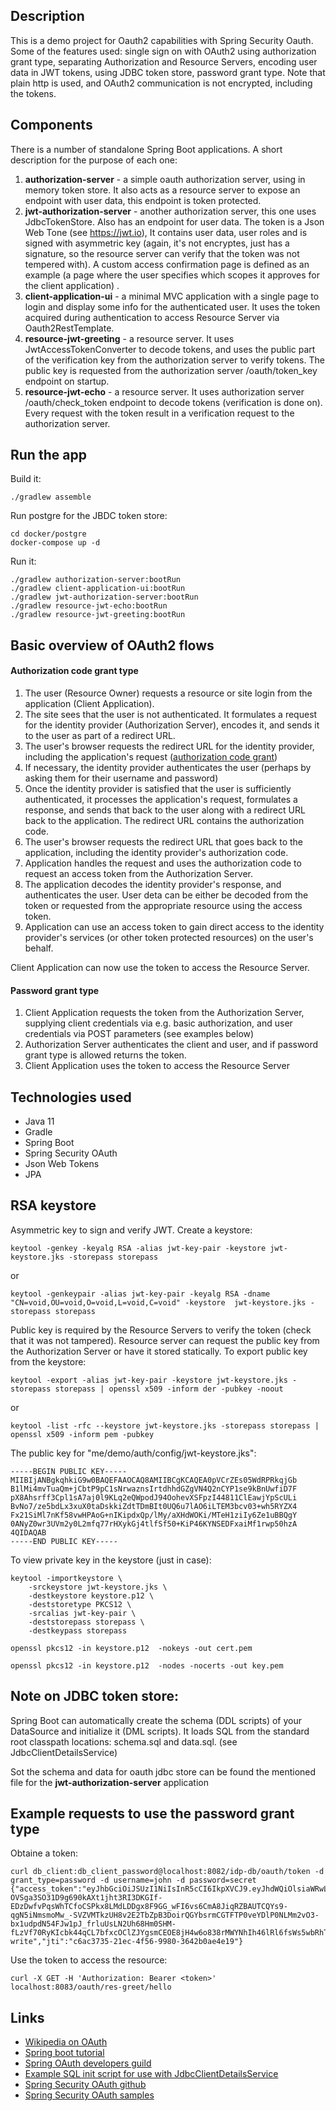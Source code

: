 ## Description

This is a demo project for Oauth2 capabilities with Spring Security Oauth. Some of the features used: single sign on 
with OAuth2 using authorization grant type, separating Authorization and Resource Servers, encoding user data in JWT 
tokens, using JDBC token store, password grant type. Note that plain http is used, and OAuth2 communication is not 
encrypted, including the tokens.

## Components

There is a number of standalone Spring Boot applications. A short description for the purpose of each one:

1. <b>authorization-server</b> - a simple oauth authorization server, using in memory token store. It also acts as a 
resource server to expose an endpoint with user data, this endpoint is token protected.
2. <b>jwt-authorization-server</b> - another authorization server, this one uses JdbcTokenStore. Also has an endpoint 
for user data. The token is a Json Web Tone (see https://jwt.io), It contains user data, user roles and is signed 
with asymmetric key (again, it's not encryptes, just has a signature, so the resource server can verify that the 
token was not tempered with). A custom access confirmation page is defined as an example (a page where the user 
specifies which scopes it approves for the client application) . 
3. <b>client-application-ui</b> - a minimal MVC application with a single page to login and display some info for the
 authenticated user. It uses the token acquired during authentication to access Resource Server via Oauth2RestTemplate.
4. <b>resource-jwt-greeting</b> - a resource server. It uses JwtAccessTokenConverter to decode tokens, and uses 
the public part of the verification key from the authorization server to verify tokens. The public key is requested 
from the authorization server /oauth/token_key endpoint on startup. 
5. <b>resource-jwt-echo</b> - a resource server. It uses authorization server /oauth/check_token endpoint to decode 
tokens (verification is done on). Every request with the token result in a verification request to the authorization 
server. 


## Run the app

Build it: 

`./gradlew assemble`

Run postgre for the JBDC token store:

```
cd docker/postgre
docker-compose up -d
```

Run it:
```
./gradlew authorization-server:bootRun
./gradlew client-application-ui:bootRun
./gradlew jwt-authorization-server:bootRun
./gradlew resource-jwt-echo:bootRun
./gradlew resource-jwt-greeting:bootRun
```

## Basic overview of OAuth2 flows

#### Authorization code grant type

1. The user (Resource Owner) requests a resource or site login from the application (Client Application).
2. The site sees that the user is not authenticated. It formulates a request for the identity provider (Authorization
 Server), encodes it, and sends it to the user as part of a redirect URL.
3. The user's browser requests the redirect URL for the identity provider, including the application's request 
([authorization code grant](https://tools.ietf.org/html/rfc6749#section-4))
4. If necessary, the identity provider authenticates the user (perhaps by asking them for their username and password)
5. Once the identity provider is satisfied that the user is sufficiently authenticated, it processes the application's 
request, formulates a response, and sends that back to the user along with a redirect URL back to the application. 
The redirect URL contains the authorization code.
6. The user's browser requests the redirect URL that goes back to the application, including the identity provider's 
authorization code.
7. Application handles the request and uses the authorization code to request an access token from the Authorization 
Server.
8. The application decodes the identity provider's response, and authenticates the user. User deta can be either be 
decoded from the token or requested from the appropriate resource using the access token.
9. Application can use an access token to gain direct access to the identity provider's services (or other token 
protected resources) on the user's behalf.

Client Application can now use the token to access the Resource Server.

#### Password grant type

1. Client Application requests the token from the Authorization Server, supplying client credentials via e.g. basic 
authorization, and user credentials via POST parameters (see examples below) 
2. Authorization Server authenticates the client and user, and if password grant type is allowed returns the 
token.
3. Client Application uses the token to access the Resource Server

## Technologies used

* Java 11
* Gradle
* Spring Boot
* Spring Security OAuth
* Json Web Tokens
* JPA

## RSA keystore

Asymmetric key to sign and verify JWT. Create a keystore:

`keytool -genkey -keyalg RSA -alias jwt-key-pair -keystore jwt-keystore.jks -storepass storepass`

or

`keytool -genkeypair -alias jwt-key-pair -keyalg RSA -dname "CN=void,OU=void,O=void,L=void,C=void" -keystore 
jwt-keystore.jks -storepass storepass`

Public key is required by the Resource Servers to verify the token (check that it was not tampered). Resource server 
can request the public key from the Authorization Server or have it stored statically. To export public key from the 
keystore:

`keytool -export -alias jwt-key-pair -keystore jwt-keystore.jks -storepass storepass | openssl x509 -inform der -pubkey -noout`

or

`keytool -list -rfc --keystore jwt-keystore.jks -storepass storepass | openssl x509 -inform pem -pubkey`

The public key for "me/demo/auth/config/jwt-keystore.jks":
```
-----BEGIN PUBLIC KEY-----
MIIBIjANBgkqhkiG9w0BAQEFAAOCAQ8AMIIBCgKCAQEA0pVCrZEs05WdRPRkqjGb
B1lMi4mvTuaQm+jCbtP9pC1sNrwaznsIrtdhhdGZgVN4Q2nCYP1se9kBnUwfiD7F
pX8Ahsrff3Cpl1sA7aj0l9KLq2eQWpodJ94OohevXSFpzI44811ClEawjYpScULi
BvNo7/ze5bdLx3xuX0taDskkiZdtTDmBIt0UQ6u7lAO6iLTEM3bcv03+wh5RYZX4
Fx21SiMl7nKf58vwHPAoG+nIKipdxQp/lMy/aXHdWOKi/MTeH1ziIy6Ze1uBBQgY
0ANyZ0wr3UVm2y0L2mfq77rHXykGj4tlfSf50+KiP46KYNSEDFxaiMf1rwp50hzA
4QIDAQAB
-----END PUBLIC KEY-----
```

To view private key in the keystore (just in case): 
```
keytool -importkeystore \
    -srckeystore jwt-keystore.jks \
    -destkeystore keystore.p12 \
    -deststoretype PKCS12 \
    -srcalias jwt-key-pair \
    -deststorepass storepass \
    -destkeypass storepass

openssl pkcs12 -in keystore.p12  -nokeys -out cert.pem

openssl pkcs12 -in keystore.p12  -nodes -nocerts -out key.pem
```

## Note on JDBC token store:

Spring Boot can automatically create the schema (DDL scripts) of your DataSource and initialize it (DML scripts). 
It loads SQL from the standard root classpath locations: schema.sql and data.sql. (see JdbcClientDetailsService)

Sot the schema and data for oauth jdbc store can be found the mentioned file for the <b>jwt-authorization-server</b> 
application

## Example requests to use the password grant type

Obtaine a token:
```
curl db_client:db_client_password@localhost:8082/idp-db/oauth/token -d grant_type=password -d username=john -d password=secret
{"access_token":"eyJhbGciOiJSUzI1NiIsInR5cCI6IkpXVCJ9.eyJhdWQiOlsiaWRwLWRiLXJlc291cmNlIl0sInVzZXJfbmFtZV9jbGFpbSI6ImpvaG4iLCJ1c2VyX25hbWUiOiJqb2huIiwic2NvcGUiOlsicmVhZCIsIndyaXRlIl0sImN1c3RvbV9qd3RfY2xhaW0iOiJteSBjdXN0b20gdXNlciBkYXRhIiwiZXhwIjoxNTYzOTA4Mjc3LCJhdXRob3JpdGllcyI6WyJST0xFX1VTRVIiXSwianRpIjoiYzZhYzM3MzUtMjFlYy00ZjU2LTk5ODAtMzY0MmIwYWU0ZTE5IiwiY2xpZW50X2lkIjoiZGJfY2xpZW50In0.vm9ILXjnMHmyzkr8dd5C6Ec6W-OVSga3SO31D9g690kAXt1jht3RI3DKGIf-EDzDwfvPqsWhTCfoCSPkx8LMdLDDgx8F9GG_wFI6vs6CmA8JiqRZBAUTCQYs9-qgN5iNmsmoMw_-SVZVMTkzUH8v2E2TbZpB3DoirQGYbsrmCGTFTP0veYDlP0NLMm2vO3-bx1udpdN54FJw1pJ_frluUsLN2Uh68Hm0SHM-fLzVf70RyKIcbk44qCL7bfxcOClZJYgsmCEOE8jH4w6o838rMWYNhIh46lRl6fsWs5wbRhTWtsEH1EN_CWqsOyWeDDTcsbGiQE9BladBYX43ePyx6w","token_type":"bearer","expires_in":3599,"scope":"read write","jti":"c6ac3735-21ec-4f56-9980-3642b0ae4e19"}
```

Use the token to access the resource:
```
curl -X GET -H 'Authorization: Bearer <token>' localhost:8083/oauth/res-greet/hello
```

## Links

* [Wikipedia on OAuth](https://en.wikipedia.org/wiki/OAuth)
* [Spring boot tutorial](https://spring.io/guides/tutorials/spring-boot-oauth2/#_social_login_authserver)
* [Spring OAuth developers guild](https://projects.spring.io/spring-security-oauth/docs/oauth2.html)
* [Example SQL init script for use with JdbcClientDetailsService](
https://github.com/spring-projects/spring-security-oauth/blob/master/spring-security-oauth2/src/test/resources/schema.sql)
* [Spring Security OAuth github](https://github.com/spring-projects/spring-security-oauth)
* [Spring Security OAuth samples](https://github.com/spring-projects/spring-security-oauth/tree/master/samples)

